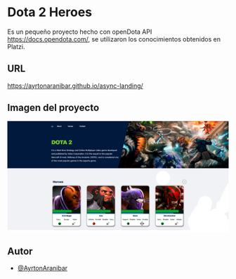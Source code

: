 
# Dota 2 Heroes

Es un pequeño proyecto hecho con openDota API https://docs.opendota.com/, se utilizaron los conocimientos obtenidos en Platzi.

## URL
https://ayrtonaranibar.github.io/async-landing/

## Imagen del proyecto
![Página principal](https://github.com/AyrtonAranibar/dota2-heroes/blob/main/src/images/dota2_heroes.png)

## Autor

- [@AyrtonAranibar](https://www.github.com/AyrtonAranibar)

